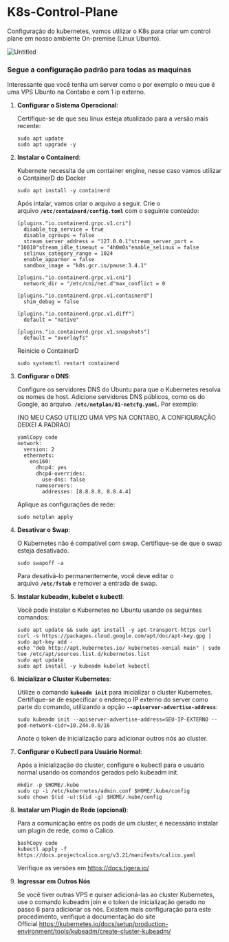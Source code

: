 # K8s-Control-Plane
Configuração do kubernetes, vamos utilizar o K8s para criar um control plane em nosso ambiente On-premise (Linux Ubunto).

![Untitled](https://prod-files-secure.s3.us-west-2.amazonaws.com/381303b0-e017-41a7-a481-69c0aeaba67a/e3351d16-fc1b-4660-856d-5e65266b990d/Untitled.png)

### Segue a configuração padrão para todas as maquinas

Interessante que você tenha um server como o por exemplo o meu que é uma VPS Ubunto na Contabo e com 1 ip externo.

1. **Configurar o Sistema Operacional**:
    
    Certifique-se de que seu linux esteja atualizado para a versão mais recente:
    
    ```
    sudo apt update
    sudo apt upgrade -y
    
    ```
    
2. **Instalar o Containerd**:
    
    Kubernete necessita de um container engine, nesse caso vamos utilizar o ContainerD do Docker
    
    ```
    sudo apt install -y containerd
    
    ```
    
    Após intalar, vamos criar o arquivo a seguir. Crie o arquivo **`/etc/containerd/config.toml`** com o seguinte conteúdo:
    
    ```
    [plugins."io.containerd.grpc.v1.cri"]
      disable_tcp_service = true
      disable_cgroups = false
      stream_server_address = "127.0.0.1"stream_server_port = "10010"stream_idle_timeout = "4h0m0s"enable_selinux = false
      selinux_category_range = 1024
      enable_apparmor = false
      sandbox_image = "k8s.gcr.io/pause:3.4.1"
    
    [plugins."io.containerd.grpc.v1.cni"]
      network_dir = "/etc/cni/net.d"max_conflict = 0
    
    [plugins."io.containerd.grpc.v1.containerd"]
      shim_debug = false
    
    [plugins."io.containerd.grpc.v1.diff"]
      default = "native"
    
    [plugins."io.containerd.grpc.v1.snapshots"]
      default = "overlayfs"
    ```
    
    Reinicie o ContainerD
    
    ```
    sudo systemctl restart containerd
    
    ```
    
3. **Configurar o DNS**:
    
    Configure os servidores DNS do Ubuntu para que o Kubernetes resolva os nomes de host. Adicione servidores DNS públicos, como os do Google, ao arquivo. **`/etc/netplan/01-netcfg.yaml`**. Por exemplo:
    
    (NO MEU CASO UTILIZO UMA VPS NA CONTABO, A CONFIGURAÇÂO DEIXEI A PADRAO)
    
    ```
    yamlCopy code
    network:
      version: 2
      ethernets:
        ens160:
          dhcp4: yes
          dhcp4-overrides:
            use-dns: false
          nameservers:
            addresses: [8.8.8.8, 8.8.4.4]
    
    ```
    
    Aplique as configurações de rede:
    
    ```
    sudo netplan apply
    ```
    
4. **Desativar o Swap**:
    
    O Kubernetes não é compatível com swap. Certifique-se de que o swap esteja desativado.
    
    ```
    sudo swapoff -a
    ```
    
    Para desativá-lo permanentemente, você deve editar o arquivo **`/etc/fstab`** e remover a entrada de swap.
    
5. **Instalar kubeadm, kubelet e kubectl**:
    
    Você pode instalar o Kubernetes no Ubuntu usando os seguintes comandos:
    
    ```
    sudo apt update && sudo apt install -y apt-transport-https curl
    curl -s https://packages.cloud.google.com/apt/doc/apt-key.gpg | sudo apt-key add -
    echo "deb http://apt.kubernetes.io/ kubernetes-xenial main" | sudo tee /etc/apt/sources.list.d/kubernetes.list
    sudo apt update
    sudo apt install -y kubeadm kubelet kubectl
    ```
    
6. **Inicializar o Cluster Kubernetes**:
    
    Utilize o comando **`kubeadm init`** para inicializar o cluster Kubernetes. Certifique-se de especificar o endereço IP externo do server como parte do comando, utilizando a opção **`--apiserver-advertise-address`**:
    
    ```
    sudo kubeadm init --apiserver-advertise-address=SEU-IP-EXTERNO --pod-network-cidr=10.244.0.0/16
    ```
    
    Anote o token de inicialização para adicionar outros nós ao cluster.
    
7. **Configurar o Kubectl para Usuário Normal**:
    
    Após a inicialização do cluster, configure o kubectl para o usuário normal usando os comandos gerados pelo kubeadm init.
    
    ```
    mkdir -p $HOME/.kube
    sudo cp -i /etc/kubernetes/admin.conf $HOME/.kube/config
    sudo chown $(id -u):$(id -g) $HOME/.kube/config
    ```
    
8. **Instalar um Plugin de Rede (opcional)**:
    
    Para a comunicação entre os pods de um cluster, é necessário instalar um plugin de rede, como o Calico.
    
    ```
    bashCopy code
    kubectl apply -f https://docs.projectcalico.org/v3.21/manifests/calico.yaml
    ```
    
    Verifique as versões em https://docs.tigera.io/
    
9. **Ingressar em Outros Nós**
    
    Se você tiver outras VPS e quiser adicioná-las ao cluster Kubernetes, use o comando kubeadm join e o token de inicialização gerado no passo 6 para adicionar os nós. Existem mais configuração para este procedimento, verifique a documentação do site Official https://kubernetes.io/docs/setup/production-environment/tools/kubeadm/create-cluster-kubeadm/
